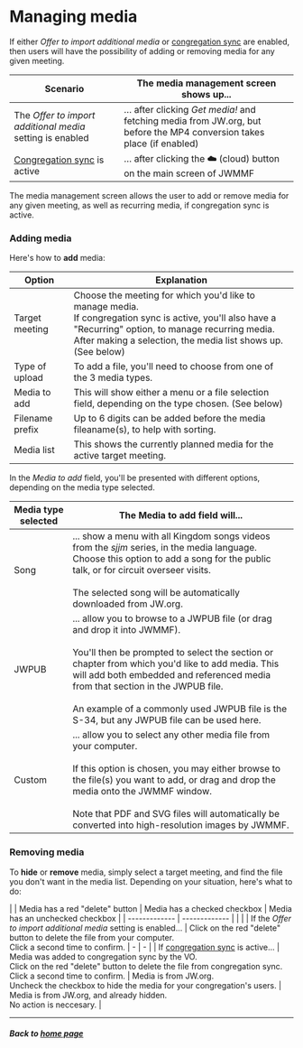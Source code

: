 # Managing media

If either *Offer to import additional media* or [congregation sync](https://sircharlo.github.io/jw-meeting-media-fetcher/congregation-sync) are enabled, then users will have the possibility of adding or removing media for any given meeting.

| Scenario  | The media management screen shows up... |
| ------------- | ------------- |
| The *Offer to import additional media* setting is enabled | … after clicking *Get media!* and fetching media from JW.org, but before the MP4 conversion takes place (if enabled) |
| [Congregation sync](https://sircharlo.github.io/jw-meeting-media-fetcher/congregation-sync) is active | … after clicking the **☁️** (cloud) button on the main screen of JWMMF |

The media management screen allows the user to add or remove media for any given meeting, as well as recurring media, if congregation sync is active.

### Adding media

Here's how to **add** media:


| Option  | Explanation |
| ------------- | ------------- |
| Target meeting  | Choose the meeting for which you'd like to manage media. <br>If congregation sync is active, you'll also have a "Recurring" option, to manage recurring media.<br>After making a selection, the media list shows up. (See below) |
| Type of upload  | To add a file, you'll need to choose from one of the 3 media types. |
| Media to add  | This will show either a menu or a file selection field, depending on the type chosen. (See below) |
| Filename prefix  | Up to 6 digits can be added before the media fileaname(s), to help with sorting. |
| Media list | This shows the currently planned media for the active target meeting. |


In the *Media to add* field, you'll be presented with different options, depending on the media type selected.

| Media type selected | The Media to add field will... |
| ------------- | ------------- |
| Song | ... show a menu with all Kingdom songs videos from the *sjjm* series, in the media language. Choose this option to add a song for the public talk, or for circuit overseer visits. <br><br>The selected song will be automatically downloaded from JW.org. |
| JWPUB | ... allow you to browse to a JWPUB file (or drag and drop it into JWMMF). <br><br>You'll then be prompted to select the section or chapter from which you'd like to add media. This will add both embedded and referenced media from that section in the JWPUB file. <br><br>An example of a commonly used JWPUB file is the S-34, but any JWPUB file can be used here. |
| Custom | ... allow you to select any other media file from your computer.  <br><br>If this option is chosen, you may either browse to the file(s) you want to add, or drag and drop the media onto the JWMMF window.<br><br>Note that PDF and SVG files will automatically be converted into high-resolution images by JWMMF. |



### Removing media

To **hide** or **remove** media, simply select a target meeting, and find the file you don't want in the media list. Depending on your situation, here's what to do:

|  | Media has a red "delete" button | Media has a checked checkbox | Media has an unchecked checkbox |
| ------------- | ------------- | | |
| If the *Offer to import additional media* setting is enabled... | Click on the red "delete" button to delete the file from your computer. <br>Click a second time to confirm. | - | - |
| If [congregation sync](https://sircharlo.github.io/jw-meeting-media-fetcher/congregation-sync) is active... | Media was added to congregation sync by the VO. <br>Click on the red "delete" button to delete the file from congregation sync. <br>Click a second time to confirm. | Media is from JW.org. <br>Uncheck the checkbox to hide the media for your congregation's users. | Media is from JW.org, and already hidden. <br>No action is neccesary. |


___

##### Back to [home page](https://sircharlo.github.io/jw-meeting-media-fetcher/)
